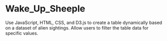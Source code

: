 # Wake_Up_Sheeple
Use JavaScript, HTML, CSS, and D3.js to create a table dynamically based on a dataset of alien sightings. Allow users to filter the table data for specific values.
